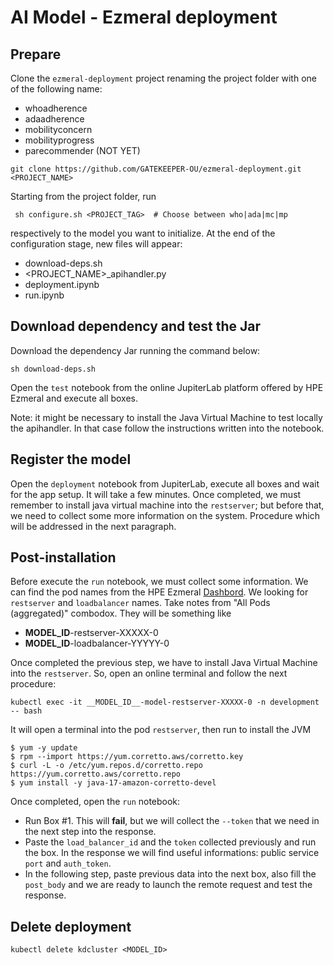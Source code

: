 # AI Model - Ezmeral deployment

## Prepare

Clone the `ezmeral-deployment` project renaming the project folder with one of the following name:
- whoadherence
- adaadherence
- mobilityconcern
- mobilityprogress
- parecommender (NOT YET)

```
git clone https://github.com/GATEKEEPER-OU/ezmeral-deployment.git <PROJECT_NAME>
```

Starting from the project folder, run
```
 sh configure.sh <PROJECT_TAG>  # Choose between who|ada|mc|mp
```
respectively to the model you want to initialize.
At the end of the configuration stage, new files will appear:
- download-deps.sh
- <PROJECT_NAME>_apihandler.py
- deployment.ipynb
- run.ipynb

## Download dependency and test the Jar

Download the dependency Jar running the command below:
```
sh download-deps.sh
```

Open the `test` notebook from the online JupiterLab platform offered by HPE Ezmeral and execute all boxes.

Note: it might be necessary to install the Java Virtual Machine to test locally the apihandler. In that case follow the instructions written into the notebook.

## Register the model

Open the `deployment` notebook from JupiterLab, execute all boxes and wait for the app setup. It will take a few minutes.
Once completed, we must remember to install java virtual machine into the `restserver`; but before that, we need to collect some more information on the system. Procedure which will be addressed in the next paragraph.

## Post-installation

Before execute the `run` notebook, we must collect some information.
We can find the pod names from the HPE Ezmeral [Dashbord](https://hpe-ere-controller.seclab.local/bdswebui/k8stenant/dashboard).
We looking for `restserver` and `loadbalancer` names. Take notes from "All Pods (aggregated)" combodox. They will be something like
- __MODEL_ID__-restserver-XXXXX-0
- __MODEL_ID__-loadbalancer-YYYYY-0

Once completed the previous step, we have to install Java Virtual Machine into the `restserver`. So, open an online terminal and follow the next procedure:
```
kubectl exec -it __MODEL_ID__-model-restserver-XXXXX-0 -n development -- bash
```
It will open a terminal into the pod `restserver`, then run to install the JVM
```
$ yum -y update
$ rpm --import https://yum.corretto.aws/corretto.key
$ curl -L -o /etc/yum.repos.d/corretto.repo https://yum.corretto.aws/corretto.repo
$ yum install -y java-17-amazon-corretto-devel
```

Once completed, open the `run` notebook:
- Run Box #1. This will __fail__, but we will collect the `--token` that we need in the next step into the response.
- Paste the `load_balancer_id` and the `token` collected previously and run the box. In the response we will find useful informations: public service `port` and `auth_token`.
- In the following step, paste previous data into the next box, also fill the `post_body` and we are ready to launch the remote request and test the response.

## Delete deployment
```
kubectl delete kdcluster <MODEL_ID>
```
